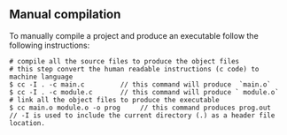  ## Manual compilation
To manually compile a project and produce an executable follow the following instructions:
```
# compile all the source files to produce the object files
# this step convert the human readable instructions (c code) to machine language 
$ cc -I . -c main.c  		// this command will produce  `main.o`
$ cc -I . -c module.c 		// this command will produce ` module.o`
# link all the object files to produce the executable 
$ cc main.o module.o -o prog	 // this command produces prog.out
// -I is used to include the current directory (.) as a header file location.
```

